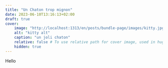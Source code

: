 ```yaml
---
title: "Un Chaton trop mignon"
date: 2023-06-10T13:16:13+02:00
draft: true
cover:
    image: "http://localhost:1313/en/posts/bundle-page/images/kitty.jpg"
    alt: "kitty alt"
    caption: "un joli chaton"
    relative: false # To use relative path for cover image, used in hugo Page-bundles
    hidden: true
---
```


Hello

